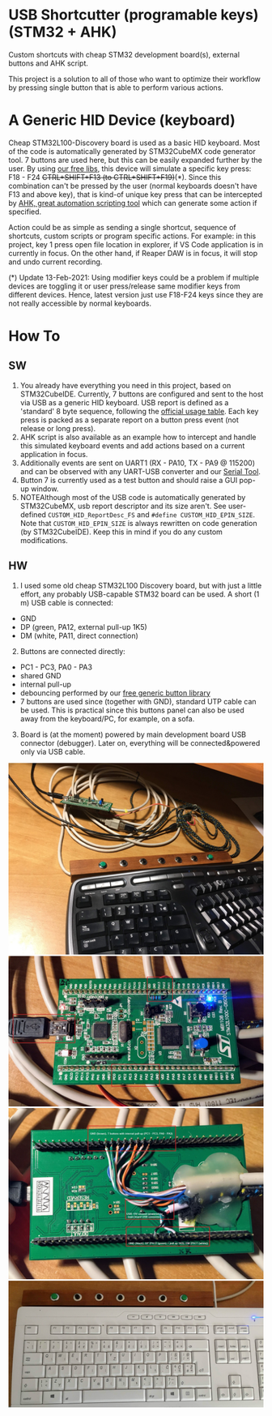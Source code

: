 # USB Shortcutter (programable keys) (STM32 + AHK)
 Custom shortcuts with cheap STM32 development board(s), external buttons and AHK script.

This project is a solution to all of those who want to optimize their workflow by pressing single button that is able to perform various actions.  

# A Generic HID Device (keyboard)
Cheap STM32L100-Discovery board is used as a basic HID keyboard. Most of the code is automatically generated by STM32CubeMX code generator tool. 7 buttons are used here, but this can be easily expanded further by the user.
By using [our free libs](https://github.com/damogranlabs/Embedded-device-utilities-in-C), this device will simulate a specific key press: F18 - F24 ~~CTRL+SHIFT+F13 (to CTRL+SHIFT+F19)~~(*). Since this combination can't be pressed by the user (normal keyboards doesn't have F13 and above key), that is kind-of unique key press that can be intercepted by [AHK, great automation scripting tool](https://www.autohotkey.com/) which can generate some action if specified.

Action could be as simple as sending a single shortcut, sequence of shortcuts, custom scripts or program specific actions. For example: in this project, key 1 press open file location in explorer, if VS Code application is in currently in focus. On the other hand, if Reaper DAW is in focus, it will stop and undo current recording.
  
(*) Update 13-Feb-2021: Using modifier keys could be a problem if multiple devices are toggling it or user press/release same modifier keys from different devices. Hence, latest version just use F18-F24 keys since they are not really
accessible by normal keyboards.  

# How To
## SW
1. You already have everything you need in this project, based on STM32CubeIDE. Currently, 7 buttons are configured and sent to the host via USB as a generic HID keyboard. USB report is defined as a 'standard' 8 byte sequence, following the [official usage table](https://usb.org/sites/default/files/hut1_13.pdf). Each key press is packed as a separate report on a button press event (not release or long press).
2. AHK script is also available as an example how to intercept and handle this simulated keyboard events and add actions based on a current application in focus.
3. Additionally events are sent on UART1 (RX - PA10, TX - PA9 @ 115200) and can be observed with any UART-USB converter and our [Serial Tool](https://github.com/damogranlabs/serial-tool).
4. Button 7 is currently used as a test button and should raise a GUI pop-up window.
5. NOTEAlthough most of the USB code is automatically generated by STM32CubeMX, usb report descriptor and its size aren't. See user-defined `CUSTOM_HID_ReportDesc_FS` and `#define CUSTOM_HID_EPIN_SIZE`. Note that `CUSTOM_HID_EPIN_SIZE` is always rewritten on code generation (by STM32CubeIDE). Keep this in mind if you do any custom modifications.


## HW
1. I used some old cheap STM32L100 Discovery board, but with just a little effort, any probably USB-capable STM32 board can be used. A short (1 m) USB cable is connected:
* GND
* DP (green, PA12, external pull-up 1K5)
* DM (white, PA11, direct connection)
2. Buttons are connected directly:
* PC1 - PC3, PA0 - PA3
* shared GND
* internal pull-up
* debouncing performed by our [free generic button library](https://github.com/damogranlabs/Embedded-device-utilities-in-C)
* 7 buttons are used since (together with GND), standard UTP cable can be used. This is practical since this buttons panel can also be used away from the keyboard/PC, for example, on a sofa.
3. Board is (at the moment) powered by main development board USB connector (debugger). Later on, everything will be connected&powered only via USB cable.


![7 buttons on a long UTP cable](https://github.com/damogranlabs/USB-Shortcutter-based-on-STM32-and-AHK-script/blob/master/images/buttons2.JPG)
![front](https://github.com/damogranlabs/USB-Shortcutter-based-on-STM32-and-AHK-script/blob/master/images/front.JPG)
![back](https://github.com/damogranlabs/USB-Shortcutter-based-on-STM32-and-AHK-script/blob/master/images/back.JPG)
![7 buttons](https://github.com/damogranlabs/USB-Shortcutter-based-on-STM32-and-AHK-script/blob/master/images/buttons.JPG)
